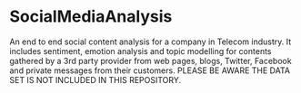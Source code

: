 # SocialMediaAnalysis
An end to end social content analysis for a company in Telecom industry. It includes sentiment, emotion analysis and topic modelling for contents gathered by a 3rd party provider from web pages, blogs, Twitter, Facebook and private messages from their customers. PLEASE BE AWARE THE DATA SET IS NOT INCLUDED IN THIS REPOSITORY.
